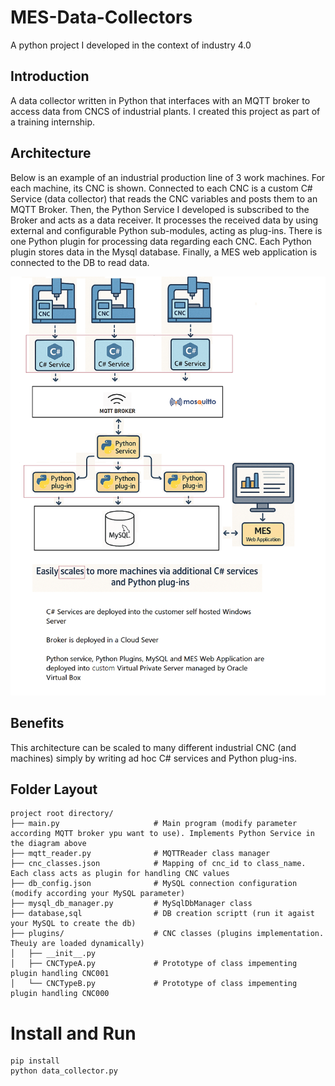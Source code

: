 # MES-Data-Collectors
A python project I developed in the context of industry 4.0


## Introduction
A data collector written in Python that interfaces with an MQTT broker to access data from CNCS of industrial plants.
I created this project as part of a training internship.

## Architecture 
Below is an example of an industrial production line of 3 work machines. For each machine, its CNC is shown. Connected to each CNC is a custom C# Service (data collector)  that reads the CNC variables and posts them to an MQTT Broker. Then, the  Python Service I developed is subscribed to the Broker and acts as a data receiver. It processes the received data by using external and configurable Python sub-modules, acting as plug-ins. There is one Python plugin for processing data regarding each CNC. Each Python plugin stores data in the Mysql database. Finally, a MES web application is connected to the DB to read data. 

![enter image description here](https://github.com/domcimino/MES-Data-Collectors/blob/main/resources/architecture.png)

## Benefits 
This architecture can be scaled to many different industrial CNC (and machines) simply by writing ad hoc C# services and Python plug-ins.





## Folder Layout

```
project root directory/
├── main.py                     # Main program (modify parameter according MQTT broker ypu want to use). Implements Python Service in the diagram above
├── mqtt_reader.py              # MQTTReader class manager
├── cnc_classes.json            # Mapping of cnc_id to class_name. Each class acts as plugin for handling CNC values
├── db_config.json              # MySQL connection configuration (modify according your MySQL parameter)
├── mysql_db_manager.py         # MySqlDbManager class
├── database,sql                # DB creation scriptt (run it agaist your MySQL to create the db)
├── plugins/                    # CNC classes (plugins implementation. Theuìy are loaded dynamically)
│   ├── __init__.py
│   ├── CNCTypeA.py             # Prototype of class impementing plugin handling CNC001
│   └── CNCTypeB.py             # Prototype of class impementing plugin handling CNC000

```


# Install and Run
```
pip install
python data_collector.py

```
